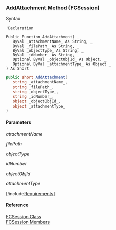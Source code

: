 ﻿### AddAttachment Method (FCSession)

Syntax

```vbnet
'Declaration

Public Function AddAttachment( _
   ByVal _attachmentName_ As String, _
   ByVal _filePath_ As String, _
   ByVal _objectType_ As String, _
   ByVal _idNumber_ As String, _
   Optional ByVal _objectObjId_ As Object, _
   Optional ByVal _attachmentType_ As Object _
) As Short
```

```csharp
public short AddAttachment( 
   string _attachmentName_,
   string _filePath_,
   string _objectType_,
   string _idNumber_,
   object _objectObjId_,
   object _attachmentType_
)
```

#### Parameters

_attachmentName_

_filePath_

_objectType_

_idNumber_

_objectObjId_

_attachmentType_

[!include[Requirements](../partials/requirements.md)]

#### Reference

[FCSession Class](FChoice.Foundation.Clarify.Compatibility~FChoice.Foundation.Clarify.Compatibility.FCSession.md)  
[FCSession Members](FChoice.Foundation.Clarify.Compatibility~FChoice.Foundation.Clarify.Compatibility.FCSession_members.md)
